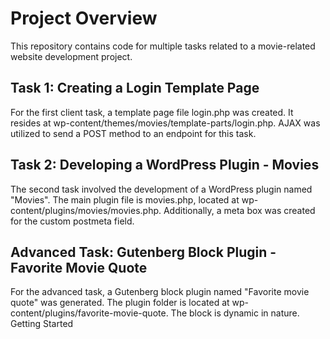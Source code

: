 <h1>Project Overview</h1>

This repository contains code for multiple tasks related to a movie-related website development project.
<h2>Task 1: Creating a Login Template Page</h2>

For the first client task, a template page file login.php was created. It resides at wp-content/themes/movies/template-parts/login.php. AJAX was utilized to send a POST method to an endpoint for this task.
<h2>Task 2: Developing a WordPress Plugin - Movies</h2>

The second task involved the development of a WordPress plugin named "Movies". The main plugin file is movies.php, located at wp-content/plugins/movies/movies.php. Additionally, a meta box was created for the custom postmeta field.
<h2>Advanced Task: Gutenberg Block Plugin - Favorite Movie Quote</h2>

For the advanced task, a Gutenberg block plugin named "Favorite movie quote" was generated. The plugin folder is located at wp-content/plugins/favorite-movie-quote. The block is dynamic in nature.
Getting Started
